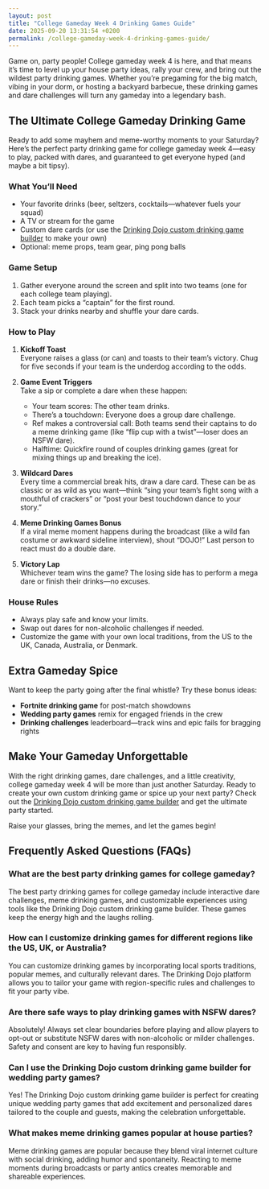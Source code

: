 ```yaml
---
layout: post
title: "College Gameday Week 4 Drinking Games Guide"
date: 2025-09-20 13:31:54 +0200
permalink: /college-gameday-week-4-drinking-games-guide/
---
```

Game on, party people! College gameday week 4 is here, and that means it’s time to level up your house party ideas, rally your crew, and bring out the wildest party drinking games. Whether you’re pregaming for the big match, vibing in your dorm, or hosting a backyard barbecue, these drinking games and dare challenges will turn any gameday into a legendary bash.

## The Ultimate College Gameday Drinking Game

Ready to add some mayhem and meme-worthy moments to your Saturday? Here’s the perfect party drinking game for college gameday week 4—easy to play, packed with dares, and guaranteed to get everyone hyped (and maybe a bit tipsy).

### What You’ll Need

- Your favorite drinks (beer, seltzers, cocktails—whatever fuels your squad)
- A TV or stream for the game
- Custom dare cards (or use the [Drinking Dojo custom drinking game builder](https://drinkingdojo.com) to make your own)
- Optional: meme props, team gear, ping pong balls

### Game Setup

1. Gather everyone around the screen and split into two teams (one for each college team playing).
2. Each team picks a “captain” for the first round.
3. Stack your drinks nearby and shuffle your dare cards.

### How to Play

1. **Kickoff Toast**  
   Everyone raises a glass (or can) and toasts to their team’s victory. Chug for five seconds if your team is the underdog according to the odds.

2. **Game Event Triggers**  
   Take a sip or complete a dare when these happen:
   - Your team scores: The other team drinks.
   - There’s a touchdown: Everyone does a group dare challenge.
   - Ref makes a controversial call: Both teams send their captains to do a meme drinking game (like “flip cup with a twist”—loser does an NSFW dare).
   - Halftime: Quickfire round of couples drinking games (great for mixing things up and breaking the ice).

3. **Wildcard Dares**  
   Every time a commercial break hits, draw a dare card. These can be as classic or as wild as you want—think “sing your team’s fight song with a mouthful of crackers” or “post your best touchdown dance to your story.”

4. **Meme Drinking Games Bonus**  
   If a viral meme moment happens during the broadcast (like a wild fan costume or awkward sideline interview), shout “DOJO!” Last person to react must do a double dare.

5. **Victory Lap**  
   Whichever team wins the game? The losing side has to perform a mega dare or finish their drinks—no excuses.

### House Rules

- Always play safe and know your limits.
- Swap out dares for non-alcoholic challenges if needed.
- Customize the game with your own local traditions, from the US to the UK, Canada, Australia, or Denmark.

## Extra Gameday Spice

Want to keep the party going after the final whistle? Try these bonus ideas:
- **Fortnite drinking game** for post-match showdowns
- **Wedding party games** remix for engaged friends in the crew
- **Drinking challenges** leaderboard—track wins and epic fails for bragging rights

## Make Your Gameday Unforgettable

With the right drinking games, dare challenges, and a little creativity, college gameday week 4 will be more than just another Saturday. Ready to create your own custom drinking game or spice up your next party? Check out the [Drinking Dojo custom drinking game builder](https://drinkingdojo.com) and get the ultimate party started.

Raise your glasses, bring the memes, and let the games begin!

## Frequently Asked Questions (FAQs)

### What are the best party drinking games for college gameday?

The best party drinking games for college gameday include interactive dare challenges, meme drinking games, and customizable experiences using tools like the Drinking Dojo custom drinking game builder. These games keep the energy high and the laughs rolling.

### How can I customize drinking games for different regions like the US, UK, or Australia?

You can customize drinking games by incorporating local sports traditions, popular memes, and culturally relevant dares. The Drinking Dojo platform allows you to tailor your game with region-specific rules and challenges to fit your party vibe.

### Are there safe ways to play drinking games with NSFW dares?

Absolutely! Always set clear boundaries before playing and allow players to opt-out or substitute NSFW dares with non-alcoholic or milder challenges. Safety and consent are key to having fun responsibly.

### Can I use the Drinking Dojo custom drinking game builder for wedding party games?

Yes! The Drinking Dojo custom drinking game builder is perfect for creating unique wedding party games that add excitement and personalized dares tailored to the couple and guests, making the celebration unforgettable.

### What makes meme drinking games popular at house parties?

Meme drinking games are popular because they blend viral internet culture with social drinking, adding humor and spontaneity. Reacting to meme moments during broadcasts or party antics creates memorable and shareable experiences.

<script type="application/ld+json">
{
  "@context": "https://schema.org",
  "@type": "BlogPosting",
  "headline": "College Gameday Week 4 Drinking Games Guide",
  "description": "Level up your college gameday week 4 with wild party drinking games, dare challenges, and custom game ideas from Drinking Dojo. Perfect for house parties across the US, UK, Canada, Australia, and Denmark.",
  "author": {
    "@type": "Person",
    "name": "Drinking Dojo"
  },
  "publisher": {
    "@type": "Person",
    "name": "Drinking Dojo"
  },
  "mainEntityOfPage": {
    "@type": "WebPage",
    "@id": "https://drinkingdojo.com/blog/college-gameday-week-4-drinking-games-guide"
  },
  "datePublished": "2024-04-20",
  "dateModified": "2024-04-20",
  "keywords": "drinking games, party drinking games, custom drinking game builder, dare challenges, viral drinking games, meme drinking games, fortnite drinking game, inauguration day drinking game, NSFW dares, election day drinking game, wedding party games, couples drinking games, house party ideas, drinking challenges",
  "inLanguage": "en-US"
}
</script>

<script type="application/ld+json">
{
  "@context": "https://schema.org",
  "@type": "FAQPage",
  "mainEntity": [
    {
      "@type": "Question",
      "name": "What are the best party drinking games for college gameday?",
      "acceptedAnswer": {
        "@type": "Answer",
        "text": "The best party drinking games for college gameday include interactive dare challenges, meme drinking games, and customizable experiences using tools like the Drinking Dojo custom drinking game builder. These games keep the energy high and the laughs rolling."
      }
    },
    {
      "@type": "Question",
      "name": "How can I customize drinking games for different regions like the US, UK, or Australia?",
      "acceptedAnswer": {
        "@type": "Answer",
        "text": "You can customize drinking games by incorporating local sports traditions, popular memes, and culturally relevant dares. The Drinking Dojo platform allows you to tailor your game with region-specific rules and challenges to fit your party vibe."
      }
    },
    {
      "@type": "Question",
      "name": "Are there safe ways to play drinking games with NSFW dares?",
      "acceptedAnswer": {
        "@type": "Answer",
        "text": "Absolutely! Always set clear boundaries before playing and allow players to opt-out or substitute NSFW dares with non-alcoholic or milder challenges. Safety and consent are key to having fun responsibly."
      }
    },
    {
      "@type": "Question",
      "name": "Can I use the Drinking Dojo custom drinking game builder for wedding party games?",
      "acceptedAnswer": {
        "@type": "Answer",
        "text": "Yes! The Drinking Dojo custom drinking game builder is perfect for creating unique wedding party games that add excitement and personalized dares tailored to the couple and guests, making the celebration unforgettable."
      }
    },
    {
      "@type": "Question",
      "name": "What makes meme drinking games popular at house parties?",
      "acceptedAnswer": {
        "@type": "Answer",
        "text": "Meme drinking games are popular because they blend viral internet culture with social drinking, adding humor and spontaneity. Reacting to meme moments during broadcasts or party antics creates memorable and shareable experiences."
      }
    }
  ]
}
</script>